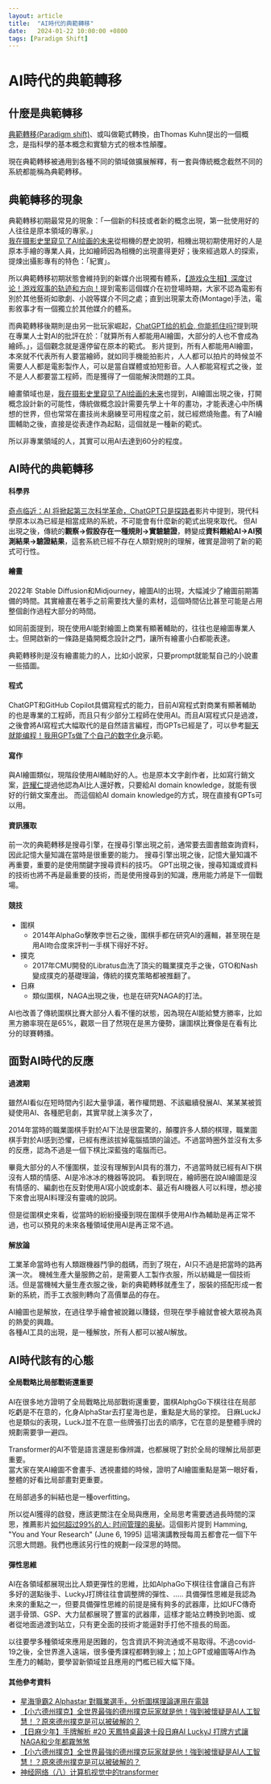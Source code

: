 ```yaml
---
layout: article
title:  "AI時代的典範轉移"
date:   2024-01-22 10:00:00 +0800
tags: [Paradigm Shift]
---
```


# AI時代的典範轉移

## 什麼是典範轉移
[典範轉移(Paradigm shift)](https://zh.wikipedia.org/zh-tw/%E5%85%B8%E7%AF%84%E8%BD%89%E7%A7%BB)、或叫做範式轉換，由Thomas Kuhn提出的一個概念，是指科學的基本概念和實驗方式的根本性顛覆。

現在典範轉移被通用到各種不同的領域做擴展解釋，有一套與傳統概念截然不同的系統都能稱為典範轉移。

## 典範轉移的現象

典範轉移初期最常見的現象：「一個新的科技或者新的概念出現，第一批使用好的人往往是原本領域的專家。」  
[我在摄影史里窥见了AI绘画的未来](https://www.youtube.com/watch?v=XIUdwMrr2d4)從相機的歷史說明，相機出現初期使用好的人是原本手繪的專業人員，比如繪師因為相機的出現畫得更好；後來經過眾人的探索，提煉出攝影專有的特色：「紀實」。

所以典範轉移初期狀態會維持到的新媒介出現獨有體系，[【游戏众生相】深度讨论！游戏叙事的轨迹和方向！](https://www.youtube.com/watch?v=DaNd6QbW43E)提到電影這個媒介在初登場時期，大家不認為電影有別於其他藝術如歌劇、小說等媒介不同之處；直到出現蒙太奇(Montage)手法，電影敘事才有一個獨立於其他媒介的體系。

而典範轉移後期則是由另一批玩家崛起，[ChatGPT给的机会, 你能抓住吗?](https://www.youtube.com/watch?v=KoT08Kno10A)提到現在專業人士對AI的批評在於：「就算所有人都能用AI繪圖，大部分的人也不會成為繪師。」，這個觀念就是還停留在原本的範式。
影片提到，所有人都能用AI繪圖，本來就不代表所有人要當繪師，就如同手機能拍影片，人人都可以拍片的時候並不需要人人都是電影製作人，可以是當自媒體或拍短影音。人人都能寫程式之後，並不是人人都要當工程師，而是獲得了一個能解決問題的工具。

繪畫領域也是，[我在摄影史里窥见了AI绘画的未来](https://www.youtube.com/watch?v=XIUdwMrr2d4)也提到，AI繪圖出現之後，打開概念設計新的可能性，傳統做概念設計需要先學上十年的畫功，才能表達心中所構想的世界，但也常常在畫技尚未磨練至可用程度之前，就已經燃燒殆盡。有了AI繪圖輔助之後，直接是從表達作為起點，這個就是一種新的範式。

所以非專業領域的人，其實可以用AI去達到60分的程度。

## AI時代的典範轉移

#### 科學界
[奇点临近：AI 将掀起第三次科学革命，ChatGPT只是探路者](https://www.youtube.com/watch?v=WqU8tJr5faA)影片中提到，現代科學原本以為已經是相當成熟的系統，不可能會有什麼新的範式出現來取代。
但AI出現之後，傳統的**觀察->假設存在一種規則->實驗驗證**，轉變成**資料餵給AI->AI預測結果->驗證結果**，這套系統已經不存在人類對規則的理解，確實是證明了新的範式可行性。

#### 繪畫
2022年 Stable Diffusion和Midjourney，繪圖AI的出現，大幅減少了繪圖前期籌備的時間。其實繪畫在著手之前需要找大量的素材，這個時間佔比甚至可能是占用整個創作過程大部分的時間。

如同前面提到，現在使用AI能對繪圖上商業有顯著輔助的，往往也是繪圖專業人士。但開啟新的一條路是撬開概念設計之門，讓所有繪畫小白都能表達。

典範轉移則是沒有繪畫能力的人，比如小說家，只要prompt就能幫自己的小說畫一些插圖。

#### 程式
ChatGPT和GitHub Copilot具備寫程式的能力，目前AI寫程式對商業有顯著輔助的也是專業的工程師，而且只有少部分工程師在使用AI。而且AI寫程式只是過渡，之後會將AI寫程式大幅取代的是自然語言編程，而GPTs已經是了，可以參考[聊天就能编程！我用GPTs做了个自己的数字化身](https://www.youtube.com/watch?v=pjKD3coLju0)示範。

#### 寫作
與AI繪圖類似，現階段使用AI輔助好的人。也是原本文字創作者，比如寫行銷文案，[許耀仁](https://www.youtube.com/@releaser100)提過他認為AI比人還好教，只要給AI domain knowledge，就能有很好的行銷文案產出。
而這個給AI domain knowledge的方式，現在直接有GPTs可以用。

#### 資訊獲取
前一次的典範轉移是搜尋引擎，在搜尋引擎出現之前，通常要去圖書館查詢資料，因此記憶大量知識在當時是很重要的能力。
搜尋引擎出現之後，記憶大量知識不再重要，重要的是使用關鍵字搜尋資料的技巧。
GPT出現之後，搜尋知識或資料的技術也將不再是最重要的技術，而是使用搜尋到的知識，應用能力將是下一個戰場。

#### 競技
* 圍棋
  * 2014年AlphaGo擊敗李世石之後，圍棋手都在研究AI的邏輯，甚至現在是用AI吻合度來評判一手棋下得好不好。
* 撲克
  * 2017年CMU開發的Libratus血洗了頂尖的職業撲克手之後，GTO和Nash變成撲克的基礎理論，傳統的撲克策略都被推翻了。
* 日麻
  * 類似圍棋，NAGA出現之後，也是在研究NAGA的打法。

AI也改善了傳統圍棋比賽大部分人看不懂的狀態，因為現在AI能給雙方勝率，比如黑方勝率現在是65%，觀眾一目了然現在是黑方優勢，讓圍棋比賽像是在看有比分的球賽轉播。

## 面對AI時代的反應

#### 過渡期
雖然AI看似在短時間內引起大量爭議，著作權問題、不該繼續發展AI、某某某被質疑使用AI、各種肥皂劇，其實早就上演多次了，

2014年當時的職業圍棋手對於AI下法是很震驚的，顛覆許多人類的棋理，職業圍棋手對於AI感到恐懼，已經有應該拔掉電腦插頭的論述。不過當時圈外並沒有太多的反應，認為不過是一個下棋比深藍強的電腦而已。

畢竟大部分的人不懂圍棋，並沒有理解到AI具有的潛力，不過當時就已經有AI下棋沒有人類的情感、AI是冷冰冰的機器等說詞。
看到現在，繪師圈在說AI繪圖是沒有情感的、編劇也在反對使用AI寫小說或劇本、最近有AI機器人可以料理，想必接下來會出現AI料理沒有靈魂的說詞。

但是從圍棋史來看，從當時的紛紛擾擾到現在圍棋手使用AI作為輔助是再正常不過，也可以預見的未來各種領域使用AI是再正常不過。

#### 解放論
工業革命當時也有人類跟機器鬥爭的戲碼，而到了現在，AI只不過是把當時的路再演一次。
機械生產大量服飾之前，是需要人工製作衣服，所以紡織是一個技術活。但是當機械大量生產衣服之後，新的典範轉移就產生了，服裝的搭配形成一套新的系統，而手工衣服則轉向了高價單品的存在。

AI繪圖也是解放，在過往學手繪會被說難以賺錢，但現在學手繪就會被大眾視為真的熱愛的興趣。  
各種AI工具的出現，是一種解放，所有人都可以被AI解放。


## AI時代該有的心態
#### 全局戰略比局部戰術還重要
AI在很多地方證明了全局戰略比局部戰術還重要，圍棋AlphgGo下棋往往在局部吃虧是不在意的，化身AlphaStar去打星海也是，重點是大局的掌控。
日麻LuckJ也是類似的表現，LuckJ並不在意一些牌張打出去的順序，它在意的是整體手牌的規劃需要爭一避四。

Transformer的AI不管是語言還是影像辨識，也都展現了對於全局的理解比局部更重要。  
當大家在笑AI繪圖不會畫手、透視畫錯的時候，證明了AI繪圖重點是第一眼好看，整體的好看比局部畫對更重要。

在局部過多的糾結也是一種overfitting。

所以從AI獲得的啟發，應該更關注在全局與應用，全局思考需要透過長時間的深思，推薦影片[如何超过99%的人: 时间管理的奥秘](https://youtu.be/zWk69IPsMQs)。這個影片提到 Hamming, "You and Your Research" (June 6, 1995) 這場演講教授每周五都會花一個下午沉思大問題。我們也應該另行性的規劃一段深思的時間。



#### 彈性思維
AI在各領域都展現出比人類更彈性的思維，比如AlphaGo下棋往往會讓自己有許多好的選點後手、LuckyJ打牌往往會調整牌的彈性、.....
具備彈性思維是我認為未來的重點之一，但要具備彈性思維的前提是擁有夠多的武器庫，比如UFC傳奇選手骨頭、GSP、大力鼠都展現了豐富的武器庫，這樣才能站立轉換到地面、或者從地面過渡到站立，只有更全面的技術才能逼對手打他不擅長的局面。

以往要學多種領域來應用是困難的，包含資訊不夠流通或不易取得。不過covid-19之後，全世界進入遠端，很多優秀課程都轉到線上；加上GPT或繪圖等AI作為生產力的輔助，要學習新領域並且應用的門檻已經大幅下降。


#### 其他參考資料
* [星海爭霸2 Alphastar 對職業選手，分析圍棋理論運用在電競](https://www.youtube.com/watch?v=7Zggz9H3c08)
* [【小六德州撲克】全世界最強的德州撲克玩家就是他！強到被懷疑是AI人工智慧！？原來德州撲克是可以被破解的？](https://www.youtube.com/watch?v=gISt1BX-HAM)
* [【日麻少年】手牌解析 #20 天鳳特桌最速十段日麻AI LuckyJ 打牌方式讓NAGA和少年都霧煞煞](https://www.youtube.com/watch?v=4XIfqDdMWLI)
* [【小六德州撲克】全世界最強的德州撲克玩家就是他！強到被懷疑是AI人工智慧！？原來德州撲克是可以被破解的？](https://www.youtube.com/watch?v=gISt1BX-HAM)
* [神经网络（八）计算机视觉中的transformer](https://www.youtube.com/watch?v=08J22Zs0F6Q)
